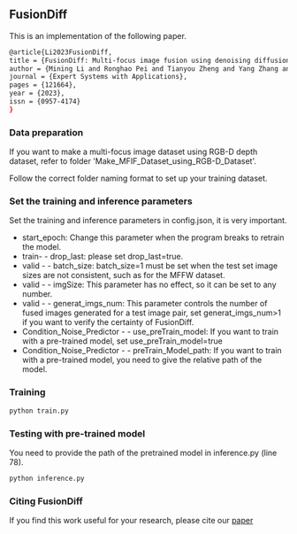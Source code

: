 ﻿## FusionDiff

This is an implementation of the following paper.

```bash
@article{Li2023FusionDiff,
title = {FusionDiff: Multi-focus image fusion using denoising diffusion probabilistic models},
author = {Mining Li and Ronghao Pei and Tianyou Zheng and Yang Zhang and Weiwei Fu},
journal = {Expert Systems with Applications},
pages = {121664},
year = {2023},
issn = {0957-4174}
}
```
### Data preparation
If you want to make a multi-focus image dataset using RGB-D depth dataset, refer to folder 'Make_MFIF_Dataset_using_RGB-D_Dataset'.

Follow the correct folder naming format to set up your training dataset.
### Set the training and inference parameters
Set the training and inference parameters in config.json, it is very important.

 - start_epoch: Change this parameter when the program breaks to retrain the model.
 - train- - drop_last: please set drop_last=true.
 - valid - - batch_size: batch_size=1 must be set when the test set image sizes are not consistent, such as for the MFFW dataset.
 - valid - - imgSize: This parameter has no effect, so it can be set to any number.
 - valid - - generat_imgs_num: This parameter controls the number of fused images generated for a test image pair, set generat_imgs_num>1 if you want to verify the certainty of FusionDiff.
 - Condition_Noise_Predictor - - use_preTrain_model: If you want to train with a pre-trained model, set use_preTrain_model=true
 - Condition_Noise_Predictor - - preTrain_Model_path: If you want to train with a pre-trained model, you need to give the relative path of the model.

### Training

```bash
python train.py
```

### Testing with pre-trained model
You need to provide the path of the pretrained model in inference.py (line 78).

```bash
python inference.py
```

### Citing FusionDiff

If you find this work useful for your research, please cite our [paper](https://www.sciencedirect.com/science/article/pii/S0957417423021668)
